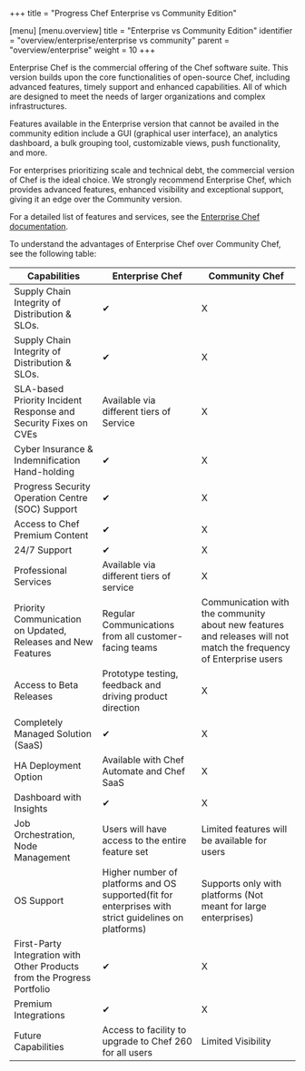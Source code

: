 +++
title = "Progress Chef Enterprise vs Community Edition"


[menu]
  [menu.overview]
    title = "Enterprise vs Community Edition"
    identifier = "overview/enterprise/enterprise vs community"
    parent = "overview/enterprise"
    weight = 10
+++

Enterprise Chef is the commercial offering of the Chef software suite. This version builds upon the core functionalities of open-source Chef, including advanced features, timely support and enhanced capabilities. All of which are designed to meet the needs of larger organizations and complex infrastructures.

Features available in the Enterprise version that cannot be availed in the community edition include a GUI (graphical user interface), an analytics dashboard, a bulk grouping tool, customizable views, push functionality, and more.

For enterprises prioritizing scale and technical debt, the commercial version of Chef is the ideal choice. We strongly recommend Enterprise Chef, which provides advanced features, enhanced visibility and exceptional support, giving it an edge over the Community version.

For a detailed list of features and services, see the [Enterprise Chef documentation](/enterprise_chef).

To understand the advantages of Enterprise Chef over Community Chef, see the following table:

| Capabilities  | Enterprise Chef | Community Chef  |
| ------------- | --------------- | --------------- |
| Supply Chain Integrity of Distribution & SLOs.  | &#x2714; | X |
| Supply Chain Integrity of Distribution & SLOs.  | &#x2714; | X |
| SLA-based Priority Incident Response and Security Fixes on CVEs | Available via different tiers of Service  | X |
| Cyber Insurance & Indemnification Hand-holding | &#x2714; | X |
| Progress Security Operation Centre (SOC) Support | &#x2714; | X |
| Access to Chef Premium Content | &#x2714; | X |
| 24/7 Support | &#x2714; | X |
| Professional Services | Available via different tiers of service | X |
| Priority Communication on Updated, Releases and New Features  | Regular Communications from all customer-facing teams | Communication with the community about new features and releases will not match the frequency of Enterprise users |
| Access to Beta Releases | Prototype testing, feedback and driving product direction | X |
| Completely Managed Solution (SaaS)  | &#x2714; | X |
| HA Deployment Option | Available with Chef Automate and Chef SaaS  | X |
| Dashboard with Insights | &#x2714; | X |
| Job Orchestration, Node Management  | Users will have access to the entire feature set | Limited features will be available for users |
| OS Support  | Higher number of platforms and OS supported(fit for enterprises with strict guidelines on platforms)  | Supports only with platforms (Not meant for large enterprises) |
| First-Party Integration with Other Products from the Progress Portfolio | &#x2714; | X |
| Premium Integrations  | &#x2714; | X |
| Future Capabilities | Access to facility to upgrade to Chef 260 for all users | Limited Visibility  |
